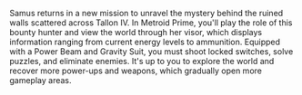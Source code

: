 Samus returns in a new mission to unravel the mystery behind the ruined walls scattered across Tallon IV. In Metroid Prime, you'll play the role of this bounty hunter and view the world through her visor, which displays information ranging from current energy levels to ammunition. Equipped with a Power Beam and Gravity Suit, you must shoot locked switches, solve puzzles, and eliminate enemies. It's up to you to explore the world and recover more power-ups and weapons, which gradually open more gameplay areas.
